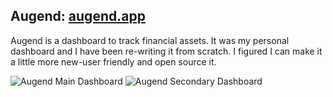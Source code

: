## Augend: [augend.app](https://augend.app)

Augend is a dashboard to track financial assets. It was my personal dashboard and I have been re-writing it from scratch. I figured I can make it a little more new-user friendly and open source it.

![Augend Main Dashboard](https://augend.app/mockups/main.png)
![Augend Secondary Dashboard](https://augend.app/mockups/secondary.png)
